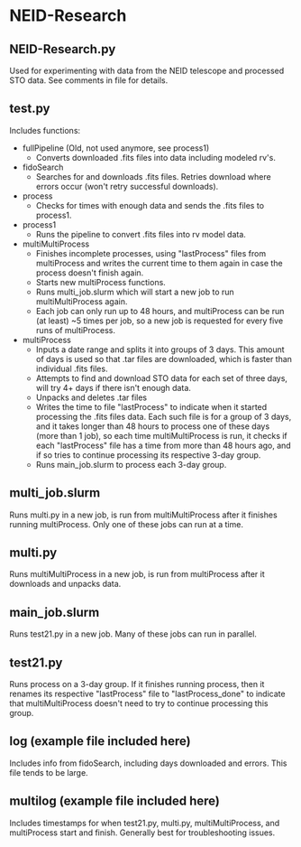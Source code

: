# NEID-Research

## NEID-Research.py
Used for experimenting with data from the NEID telescope and processed STO data. See comments in file for details.

## test.py
Includes functions:
- fullPipeline (Old, not used anymore, see process1)
  - Converts downloaded .fits files into data including modeled rv's.
- fidoSearch
  - Searches for and downloads .fits files. Retries download where errors occur (won't retry successful downloads).
- process
  - Checks for times with enough data and sends the .fits files to process1.
- process1
  - Runs the pipeline to convert .fits files into rv model data.
- multiMultiProcess
  - Finishes incomplete processes, using "lastProcess" files from multiProcess and writes the current time to them again in case the process doesn't finish again.
  - Starts new multiProcess functions.
  - Runs multi_job.slurm which will start a new job to run multiMultiProcess again.
  - Each job can only run up to 48 hours, and multiProcess can be run (at least) ~5 times per job, so a new job is requested for every five runs of multiProcess.
- multiProcess
  - Inputs a date range and splits it into groups of 3 days. This amount of days is used so that .tar files are downloaded, which is faster than individual .fits files.
  - Attempts to find and download STO data for each set of three days, will try 4+ days if there isn't enough data.
  - Unpacks and deletes .tar files
  - Writes the time to file "lastProcess" to indicate when it started processing the .fits files data. Each such file is for a group of 3 days, and it takes longer than 48 hours to process one of these days (more than 1 job), so each time multiMultiProcess is run, it checks if each "lastProcess" file has a time from more than 48 hours ago, and if so tries to continue processing its respective 3-day group.
  - Runs main_job.slurm to process each 3-day group.

## multi_job.slurm
Runs multi.py in a new job, is run from multiMultiProcess after it finishes running multiProcess. Only one of these jobs can run at a time.

## multi.py
Runs multiMultiProcess in a new job, is run from multiProcess after it downloads and unpacks data.

## main_job.slurm
Runs test21.py in a new job. Many of these jobs can run in parallel.

## test21.py
Runs process on a 3-day group. If it finishes running process, then it renames its respective "lastProcess" file to "lastProcess_done" to indicate that multiMultiProcess doesn't need to try to continue processing this group. 

## log (example file included here)
Includes info from fidoSearch, including days downloaded and errors. This file tends to be large.

## multilog (example file included here)
Includes timestamps for when test21.py, multi.py, multiMultiProcess, and multiProcess start and finish. Generally best for troubleshooting issues.
